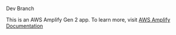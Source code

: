 Dev Branch

This is an AWS Amplify Gen 2 app. To learn more, visit [AWS Amplify Documentation](https://docs.amplify.aws/gen2/)
